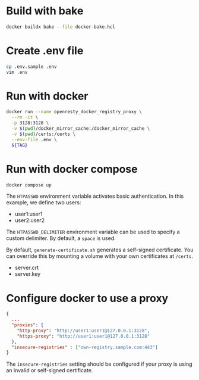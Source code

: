 # Build with bake
```bash
docker buildx bake --file docker-bake.hcl
```

# Create .env file
```bash
cp .env.sample .env
vim .env
```

# Run with docker
```bash
docker run --name openresty_docker_registry_proxy \
  --rm -it \
  -p 3128:3128 \
  -v $(pwd)/docker_mirror_cache:/docker_mirror_cache \
  -v $(pwd)/certs:/certs \
  --env-file .env \
  ${TAG}
```

# Run with docker compose
```bash
docker compose up
```

The `HTPASSWD` environment variable activates basic authentication. In this example, we define two users:
* user1:user1
* user2:user2

The `HTPASSWD_DELIMITER` environment variable can be used to specify a custom delimiter. By default, a `space` is used.

By default, `generate-certificate.sh` generates a self-signed certificate. You can override this by mounting a volume with your own certificates at `/certs`.
* server.crt
* server.key

# Configure docker to use a proxy
```json
{
  ...
  "proxies": {
    "http-proxy": "http://user1:user1@127.0.0.1:3128",
    "https-proxy": "http://user1:user1@127.0.0.1:3128"
  },
  "insecure-registries" : ["own-registry.sample.com:443"]
}
```

The `insecure-registries` setting should be configured if your proxy is using an invalid or self-signed certificate.
